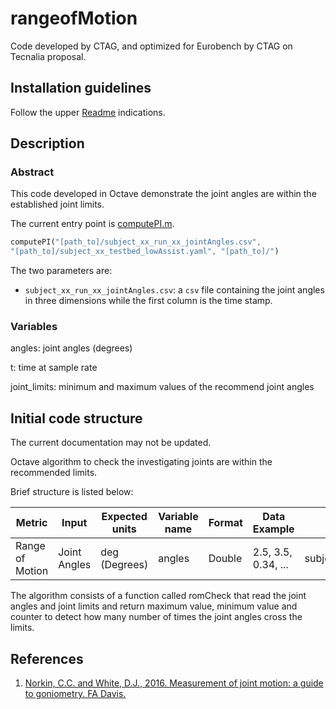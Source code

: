 # rangeofMotion

Code developed by CTAG, and optimized for Eurobench by CTAG on Tecnalia
proposal.

## Installation guidelines

Follow the upper [Readme](../README.md) indications.

## Description

### Abstract
This code developed in Octave demonstrate the joint angles are within the 
established joint limits.

The current entry point is [computePI.m](computePI.m).

```octave
computePI("[path_to]/subject_xx_run_xx_jointAngles.csv",
"[path_to]/subject_xx_testbed_lowAssist.yaml", "[path_to]/")
```

The two parameters are:

- `subject_xx_run_xx_jointAngles.csv`: a `csv` file containing the joint angles 
in three dimensions while the first column is the time stamp. 


### Variables

angles: joint angles (degrees)

t:  time at sample rate

joint_limits: minimum and maximum values of the recommend joint angles

## Initial code structure

The current documentation may not be updated.

Octave algorithm to check the investigating joints are within the recommended limits.

Brief structure is listed below:

| Metric | Input | Expected units | Variable name | Format | Data Example | Input file | information MAP |
|-|-|-|-|-|-|-|-|
| Range of Motion | Joint Angles | deg (Degrees) | angles | Double | 2.5, 3.5, 0.34, ...  | subject_xx_run_xx_jointAngles.csv | portableForcePlate(CSIC)> preProcess >inputFile |

The algorithm consists of a function called romCheck that read the joint angles 
and joint limits and return maximum value, minimum value and counter to detect how 
many number of times the joint angles cross the limits.  

## References
1. [Norkin, C.C. and White, D.J., 2016. Measurement of joint motion: a guide to goniometry. FA Davis.](https://books.google.com/books?hl=en&lr=&id=TSluDQAAQBAJ&oi=fnd&pg=PR1&dq=measurement+of+joint+motion&ots=2gaQs8AiB0&sig=5c8ikDlPh13i1wEhxu-FC6P-dRA)
